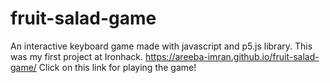 # fruit-salad-game
An interactive keyboard game made with javascript and p5.js library. This was my first project at Ironhack.
https://areeba-imran.github.io/fruit-salad-game/   Click on this link for playing the game!
